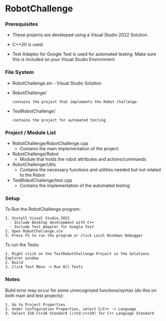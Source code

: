 # RobotChallenge

### Prerequisites
- These projects are developed using a Visual Studio 2022 Solution.

- C++20 is used.

- Test Adaptor for Google Test is used for automated testing. Make sure this is included on your Visual Studio Environment

### File System
* RobotChallenge.sln - Visual Studio Solution
 
+ RobotChallenge/
   
    ```
    contains the project that implements the Robot Challenge
    ```
+ TestRobotChallenge/
   
    ```
    contains the project for automated testing
    ```
     
### Project / Module List
* RobotChallenge/RobotChallenge.cpp
    + Contains the main implementation of the project.
* RobotChallenge/Robot
    + Module that holds the robot attributes and actions/commands
* RobotChallenge/Utils
    + Contains the necessary functions and utilities needed but not related to the Robot
* TestRobotChallenge/test.cpp
    + Contains the implementation of the automated testing
 
### Setup
To Run the RobotChallenge program:

    1. Install Visual Studio 2022
      - Include Desktop development with C++
      - Include Test Adapter for Google Test
    2. Open RobotChallenge.sln
    3. Press F5 to run the program or click Local Windows Debugger
    
To run the Tests:

    1. Right click on the TestRobotChallenge Project in the Solutions Explorer window
    2. Build
    3. Click Test Menu -> Run All Tests

### Notes
Build error may occur for some unrecognized functions/syntax (do this on both main and test projects):

	1. Go to Project Properties
	2. Under Configuration Properties, select C/C++ -> Language
	3. Select ISO C++20 Standard (/std:c++20) for C++ Language Standard
